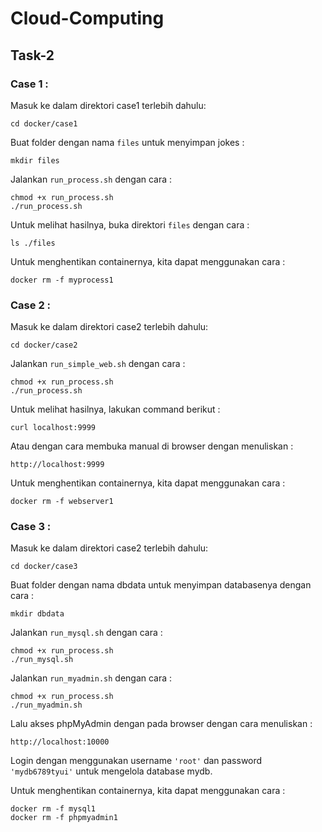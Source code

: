 # Cloud-Computing

## Task-2

### Case 1 :

Masuk ke dalam direktori case1 terlebih dahulu:

```
cd docker/case1
```
Buat folder dengan nama `files` untuk menyimpan jokes :
```
mkdir files
```
Jalankan `run_process.sh` dengan cara :
```
chmod +x run_process.sh  
./run_process.sh         
```
Untuk melihat hasilnya, buka direktori `files` dengan cara :
```
ls ./files
```
Untuk menghentikan containernya, kita dapat menggunakan cara :
```
docker rm -f myprocess1
```

### Case 2 :

Masuk ke dalam direktori case2 terlebih dahulu:

```
cd docker/case2
```
Jalankan `run_simple_web.sh` dengan cara :
```
chmod +x run_process.sh  
./run_process.sh         
```
Untuk melihat hasilnya, lakukan command berikut :
```
curl localhost:9999
```
Atau dengan cara membuka manual di browser dengan menuliskan :
```
http://localhost:9999
```
Untuk menghentikan containernya, kita dapat menggunakan cara :
```
docker rm -f webserver1
```

### Case 3 :

Masuk ke dalam direktori case2 terlebih dahulu:

```
cd docker/case3
```
Buat folder dengan nama dbdata untuk menyimpan databasenya dengan cara :
```
mkdir dbdata
```

Jalankan `run_mysql.sh` dengan cara :
```
chmod +x run_process.sh  
./run_mysql.sh        
```
Jalankan `run_myadmin.sh` dengan cara :
```
chmod +x run_process.sh  
./run_myadmin.sh  
```

Lalu akses phpMyAdmin dengan pada browser dengan cara menuliskan :
```
http://localhost:10000
```
Login dengan menggunakan username `'root'` dan password `'mydb6789tyui'` untuk mengelola database mydb.

Untuk menghentikan containernya, kita dapat menggunakan cara :
```
docker rm -f mysql1
docker rm -f phpmyadmin1
```


